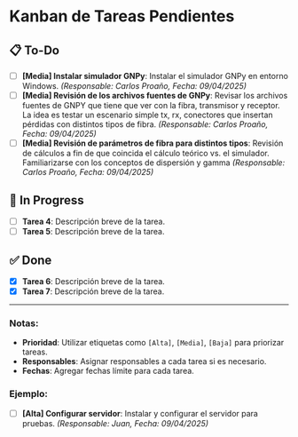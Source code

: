 # Kanban de Tareas Pendientes

## 📋 To-Do
- [ ] **[Media] Instalar simulador GNPy**: Instalar el simulador GNPy en entorno Windows. *(Responsable: Carlos Proaño, Fecha: 09/04/2025)*
- [ ] **[Media] Revisión de los archivos fuentes de GNPy**: Revisar los archivos fuentes de GNPY que tiene que ver con la fibra, transmisor y receptor. La idea es testar un escenario simple tx, rx, conectores que insertan pérdidas con distintos tipos de fibra. *(Responsable: Carlos Proaño, Fecha: 09/04/2025)*
- [ ] **[Media] Revisión de parámetros de fibra para distintos tipos**: Revisión de cálculos a fin de que coincida el cálculo teórico vs. el simulador. Familiarizarse con los conceptos de dispersión y gamma *(Responsable: Carlos Proaño, Fecha: 09/04/2025)*

## 🚧 In Progress
- [ ] **Tarea 4**: Descripción breve de la tarea.
- [ ] **Tarea 5**: Descripción breve de la tarea.

## ✅ Done
- [x] **Tarea 6**: Descripción breve de la tarea.
- [x] **Tarea 7**: Descripción breve de la tarea.

---

### Notas:
- **Prioridad**: Utilizar etiquetas como `[Alta]`, `[Media]`, `[Baja]` para priorizar tareas.
- **Responsables**: Asignar responsables a cada tarea si es necesario.
- **Fechas**: Agregar fechas límite para cada tarea.

### Ejemplo:
- [ ] **[Alta] Configurar servidor**: Instalar y configurar el servidor para pruebas. *(Responsable: Juan, Fecha: 09/04/2025)*
